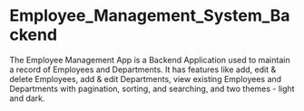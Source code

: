 # Employee_Management_System_Backend
The Employee Management App is a Backend Application used to maintain a record of Employees and Departments. It has features like add, edit &amp; delete Employees, add &amp; edit Departments, view existing Employees and Departments with pagination, sorting, and searching, and two themes - light and dark.
